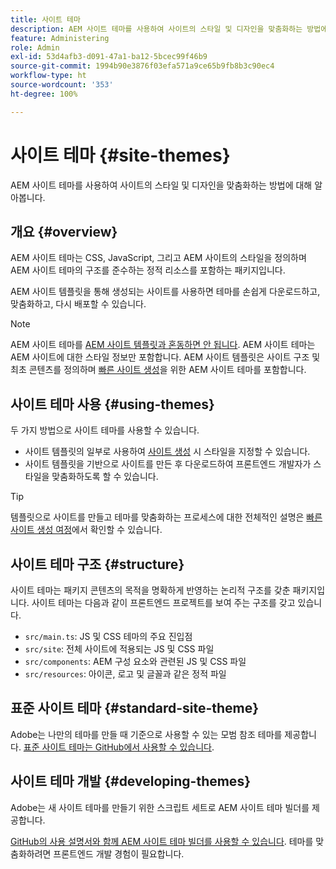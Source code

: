 ```yaml
---
title: 사이트 테마
description: AEM 사이트 테마를 사용하여 사이트의 스타일 및 디자인을 맞춤화하는 방법에 대해 알아봅니다.
feature: Administering
role: Admin
exl-id: 53d4afb3-d091-47a1-ba12-5bcec99f46b9
source-git-commit: 1994b90e3876f03efa571a9ce65b9fb8b3c90ec4
workflow-type: ht
source-wordcount: '353'
ht-degree: 100%

---
```


# 사이트 테마 {#site-themes}

AEM 사이트 테마를 사용하여 사이트의 스타일 및 디자인을 맞춤화하는 방법에 대해 알아봅니다.

## 개요 {#overview}

AEM 사이트 테마는 CSS, JavaScript, 그리고 AEM 사이트의 스타일을 정의하며 AEM 사이트 테마의 구조를 준수하는 정적 리소스를 포함하는 패키지입니다.

AEM 사이트 템플릿을 통해 생성되는 사이트를 사용하면 테마를 손쉽게 다운로드하고, 맞춤화하고, 다시 배포할 수 있습니다.

>[!NOTE]
>
>AEM 사이트 테마를 [AEM 사이트 템플릿과 혼동하면 안 됩니다](site-templates.md). AEM 사이트 테마는 AEM 사이트에 대한 스타일 정보만 포함합니다. AEM 사이트 템플릿은 사이트 구조 및 최초 콘텐츠를 정의하며 [빠른 사이트 생성](create-site.md)을 위한 AEM 사이트 테마를 포함합니다.

## 사이트 테마 사용 {#using-themes}

두 가지 방법으로 사이트 테마를 사용할 수 있습니다.

* 사이트 템플릿의 일부로 사용하여 [사이트 생성](create-site.md) 시 스타일을 지정할 수 있습니다.
* 사이트 템플릿을 기반으로 사이트를 만든 후 다운로드하여 프론트엔드 개발자가 스타일을 맞춤화하도록 할 수 있습니다.

>[!TIP]
>
>템플릿으로 사이트를 만들고 테마를 맞춤화하는 프로세스에 대한 전체적인 설명은 [빠른 사이트 생성 여정](/help/journey-sites/quick-site/overview.md)에서 확인할 수 있습니다.

## 사이트 테마 구조 {#structure}

사이트 테마는 패키지 콘텐츠의 목적을 명확하게 반영하는 논리적 구조를 갖춘 패키지입니다. 사이트 테마는 다음과 같이 프론트엔드 프로젝트를 보여 주는 구조를 갖고 있습니다.

* `src/main.ts`: JS 및 CSS 테마의 주요 진입점
* `src/site`: 전체 사이트에 적용되는 JS 및 CSS 파일
* `src/components`: AEM 구성 요소와 관련된 JS 및 CSS 파일
* `src/resources`: 아이콘, 로고 및 글꼴과 같은 정적 파일

## 표준 사이트 테마 {#standard-site-theme}

Adobe는 나만의 테마를 만들 때 기준으로 사용할 수 있는 모범 참조 테마를 제공합니다. [표준 사이트 테마는 GitHub에서 사용할 수 있습니다](https://github.com/adobe/aem-site-template-standard/tree/main/theme).

## 사이트 테마 개발 {#developing-themes}

Adobe는 새 사이트 테마를 만들기 위한 스크립트 세트로 AEM 사이트 테마 빌더를 제공합니다.

[GitHub의 사용 설명서와 함께 AEM 사이트 테마 빌더를 사용할 수 있습니다](https://github.com/adobe/aem-site-theme-builder). 테마를 맞춤화하려면 프론트엔드 개발 경험이 필요합니다.
